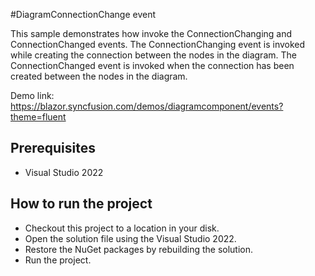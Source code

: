 #DiagramConnectionChange event

This sample demonstrates how invoke the ConnectionChanging and ConnectionChanged events. The ConnectionChanging event is invoked while creating the connection between the nodes in the diagram. The ConnectionChanged event is invoked when the connection has been created between the nodes in the diagram.

Demo link:
https://blazor.syncfusion.com/demos/diagramcomponent/events?theme=fluent

## Prerequisites

* Visual Studio 2022

## How to run the project

* Checkout this project to a location in your disk.
* Open the solution file using the Visual Studio 2022.
* Restore the NuGet packages by rebuilding the solution.
* Run the project.
